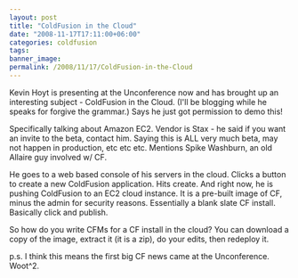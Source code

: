 ```yaml
---
layout: post
title: "ColdFusion in the Cloud"
date: "2008-11-17T17:11:00+06:00"
categories: coldfusion 
tags: 
banner_image: 
permalink: /2008/11/17/ColdFusion-in-the-Cloud
---
```


Kevin Hoyt is presenting at the Unconference now and has brought up an interesting subject - ColdFusion in the Cloud. (I'll be blogging while he speaks for forgive the grammar.) Says he just got permission to demo this! 

Specifically talking about Amazon EC2. Vendor is Stax - he said if you want an invite to the beta, contact him. Saying this is ALL very much beta, may not happen in production, etc etc etc. Mentions Spike Washburn, an old Allaire guy involved w/ CF. 

He goes to a web based console of his servers in the cloud. Clicks a button to create a new ColdFusion application. Hits create. And right now, he is pushing ColdFusion to an EC2 cloud instance. It is a pre-built image of CF, minus the admin for security reasons. Essentially a blank slate CF install. Basically click and publish.

So how do you write CFMs for a CF install in the cloud? You can download a copy of the image, extract it (it is a zip), do your edits, then redeploy it. 

p.s. I think this means the first big CF news came at the Unconference. Woot^2.